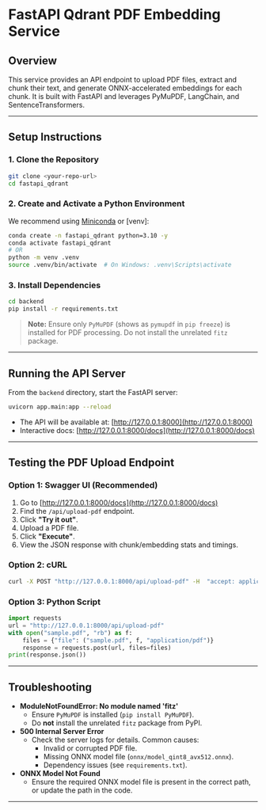 # FastAPI Qdrant PDF Embedding Service

## Overview
This service provides an API endpoint to upload PDF files, extract and chunk their text, and generate ONNX-accelerated embeddings for each chunk. It is built with FastAPI and leverages PyMuPDF, LangChain, and SentenceTransformers.

---

## Setup Instructions

### 1. Clone the Repository
```sh
git clone <your-repo-url>
cd fastapi_qdrant
```

### 2. Create and Activate a Python Environment
We recommend using [Miniconda](https://docs.conda.io/en/latest/miniconda.html) or [venv]:
```sh
conda create -n fastapi_qdrant python=3.10 -y
conda activate fastapi_qdrant
# OR
python -m venv .venv
source .venv/bin/activate  # On Windows: .venv\Scripts\activate
```

### 3. Install Dependencies
```sh
cd backend
pip install -r requirements.txt
```

> **Note:** Ensure only `PyMuPDF` (shows as `pymupdf` in `pip freeze`) is installed for PDF processing. Do not install the unrelated `fitz` package.

---

## Running the API Server

From the `backend` directory, start the FastAPI server:
```sh
uvicorn app.main:app --reload
```
- The API will be available at: [http://127.0.0.1:8000](http://127.0.0.1:8000)
- Interactive docs: [http://127.0.0.1:8000/docs](http://127.0.0.1:8000/docs)

---

## Testing the PDF Upload Endpoint

### Option 1: Swagger UI (Recommended)
1. Go to [http://127.0.0.1:8000/docs](http://127.0.0.1:8000/docs)
2. Find the `/api/upload-pdf` endpoint.
3. Click **"Try it out"**.
4. Upload a PDF file.
5. Click **"Execute"**.
6. View the JSON response with chunk/embedding stats and timings.

### Option 2: cURL
```sh
curl -X POST "http://127.0.0.1:8000/api/upload-pdf" -H  "accept: application/json" -H  "Content-Type: multipart/form-data" -F "file=@sample.pdf"
```

### Option 3: Python Script
```python
import requests
url = "http://127.0.0.1:8000/api/upload-pdf"
with open("sample.pdf", "rb") as f:
    files = {"file": ("sample.pdf", f, "application/pdf")}
    response = requests.post(url, files=files)
print(response.json())
```

---

## Troubleshooting
- **ModuleNotFoundError: No module named 'fitz'**
  - Ensure `PyMuPDF` is installed (`pip install PyMuPDF`).
  - Do **not** install the unrelated `fitz` package from PyPI.
- **500 Internal Server Error**
  - Check the server logs for details. Common causes:
    - Invalid or corrupted PDF file.
    - Missing ONNX model file (`onnx/model_qint8_avx512.onnx`).
    - Dependency issues (see `requirements.txt`).
- **ONNX Model Not Found**
  - Ensure the required ONNX model file is present in the correct path, or update the path in the code.

---
